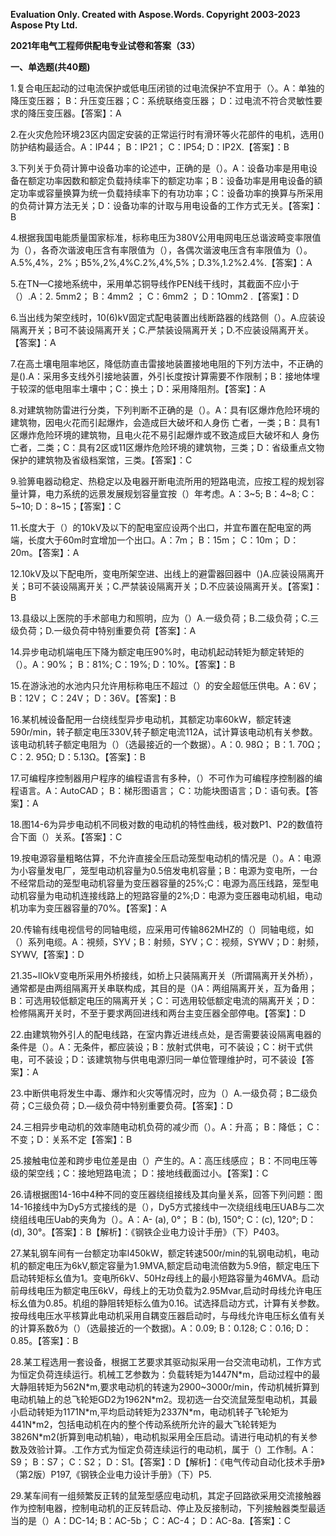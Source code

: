 ﻿**Evaluation Only. Created with Aspose.Words. Copyright 2003-2023 Aspose Pty Ltd.**

**2021年电气工程师供配电专业试卷和答案（33）**

**一、单选题(共40题)**

1\.复合电压起动的过电流保护或低电压闭锁的过电流保护不宜用于（〉。A：单独的降压变压器； B：升压变压器；C：系统联络变压器； D：过电流不符合灵敏性要求的降压变压器。【答案】：A

2\.在火灾危险环境23区内固定安装的正常运行时有滑环等火花部件的电机，选用()防护结构最适合。A：IP44； B：IP21； C：IP54; D：IP2X.【答案】：B

3\.下列关于负荷计箅中设备功率的论述中，正确的是（）。A：设备功率是用电设备在额定功率因数和额定负载持续率下的额定功率；B：设备功率是用电设备的額定功率或容量换算为统一负载持续率下的有功功率；C：设备功率的换算与所采用的负荷计算方法无关；D：设备功率的计取与用电设备的工作方式无关。【答案】：B

4\.根据我国电能质量国家标准，标称电压为380V公用电网电压总谐波畸变率限值为（），各奇次谐波电压含有率限值为（），各偶次谐波电压含有率限值为（）。A.5%,4%，2%；B5%,2%,4%C.2%,4%,5%；D.3%,1.2%2.4%.【答案】：A

5\.在TN—C接地系统中，采用单芯铜导线作PEN线干线时，其截面不应小于（）.A：2. 5mm2； B：4mm2 ； C：6mm2 ； D：1Omm2 .【答案】：D

6\.当出线为架空线时，10(6)kV固定式配电装置出线断路器的线路侧（）。A.应装设隔离开关；B可不装设隔离开关；C.严禁装设隔离开关；D.不应装设隔离开关。【答案】：A

7\.在高土壤电阻率地区，降低防直击雷接地装置接地电阻的下列方法中，不正确的是().A：采用多支线外引接地装置，外引长度按计算需要不作限制；B：接地体埋于较深的低电阻率土壤中；C：换土；D：采用降阻剂。【答案】：A

8\.对建筑物防雷进行分类，下列判断不正确的是（）。A：具有I区爆炸危险环境的建筑物，因电火花而引起爆炸，会造成巨大破坏和人身伤 亡者，一类；B：具有1区爆炸危险环境的建筑物，且电火花不易引起爆炸或不致造成巨大破坏和人 身伤亡者，二类；C：具有2区或11区爆炸危险环境的建筑物，三类；D：省级重点文物保护的建筑物及省级档案馆，三类。【答案】：C

9\.验箅电器动稳定、热稳定以及电器开断电流所用的短路电流，应按工程的规划容量计算，电力系统的远景发展规划容量宜按（）年考虑。A：3~5; B：4~8; C：5~10; D：8~15；【答案】：C

11\.长度大于（）的10kV及以下的配电室应设两个出口，并宜布置在配电室的两端，长度大于60m时宜增加一个出口。A：7m； B：15m； C：10m； D：20m。【答案】：A

12\.10kV及以下配电所，变电所架空进、出线上的避雷器回器中（)A.应装设隔离开关；B可不装设隔离开关；C.严禁装设隔离开关；D.不应装设隔离开关。【答案】：B

13\.县级以上医院的手术部电力和照明，应为（）A.一级负荷；B.二级负荷；C.三级负荷；D.一级负荷中特别重要负荷【答案】：A

14\.异步电动机端电压下降为额定电压90%时，电动机起动转矩为额定转矩的（）。A：90%； B：81%; C：19%; D：10%。【答案】：B

15\.在游泳池的水池内只允许用标称电压不超过（）的安全超低压供电。A：6V；B：12V； C：24V； D：36V。【答案】：B

16\.某机械设备配用一台绕线型异步电动机，其额定功率60kW，额定转速590r/min，转子额定电压330V,转子额定电流112A，试计算该电动机有关参数。该电动机转子额定电阻为（）（选最接近的一个数据）。A：0. 98Ω； B：1. 70Ω； C：2. 95Ω; D：5.13Ω。【答案】：B

17\.可编程序控制器用户程序的编程语言有多种，（）不可作为可编程序控制器的编程语言。A：AutoCAD； B：梯形图语言； C：功能块图语言；D：语句表。【答案】：A

18\.图14-6为异步电动机不同极对数的电动机的特性曲线，极对数P1、P2的数值符合下面（）关系。【答案】：C

19\.按电源容量粗略估算，不允许直接全压启动笼型电动机的情况是（）。A：电源为小容量发电厂，笼型电动机容量为0.5倍发电机容量；B：电源为变电所，一台不经常启动的笼型电动机容量为变压器容量的25%;C：电源为高压线路，笼型电动机容量为电动机连接线路上的短路容量的2%;D：电源为变压器电动机組，电动机功率为变压器容量的70%。【答案】：A

20\.传输有线电视信号的同轴电缆，应采用可传输862MHZ的（）同轴电缆，如（）系列电缆。A：視频，SYV；B：射频，SYV；C：视频，SYWV；D：射频，SYWV,【答案】：D

21\.35~llOkV变电所采用外桥接线，如桥上只装隔离开关（所谓隔离开关外桥），通常都是由两组隔离开关串联构成，其目的是（)A：两组隔离开关，互为备用；B：可选用较低额定电压的隔离开关；C：可选用较低额定电流的隔离开关；D：检修隔离开关时，不至于要求两回进线和两台主变压器全部停电。【答案】：D


22\.由建筑物外引人的配电线路，在室内靠近进线点处，是否需要装设隔离电器的条件是（）。A：无条件，都应装设；B：放射式供电，可不装设；C：树干式供电，可不装设；D：该建筑物与供电电源归同一单位管理维护时，可不装设【答案】：A

23\.中断供电将发生中毒、爆炸和火灾等情况时，应为（）A.一级负荷；B二级负荷；C三级负荷；D.—级负荷中特别重要负荷。【答案】：D

24\.三相异步电动机的效率随电动机负荷的减少而（）。A：升高； B：降低； C：不变；D：关系不定【答案】：B

25\.接触电位差和跨步电位差是由（）产生的。A：高压线感应； B：不同电压等级的架空线；C：接地短路电流； D：接地线截面过小。【答案】：C

26\.请根据图14-16中4种不同的变压器绕组接线及其向量关系，回答下列问题：图14-16接线中为Dy5方式接线的是（），Dy5方式接线中一次绕组线电压UAB与二次绕组线电压Uab的夹角为（）。A：A- (a), 0°； B：(b), 150°; C：(c), 120°; D：(d), 30°。【答案】：B【解析】：《钢铁企业电力设计手册》（下）P403。

27\.某轧钢车间有一台额定功率l450kW，额定转速500r/min的轧钢电动机，电动机的额定电压为6kV,额定容量为1.9MVA,额定启动电流倍数为5.9倍，额定电压下启动转矩标幺值为1。变电所6kV、50Hz母线上的最小短路容量为46MVA。启动前母线电压为额定电压6kV，母线上的无功负载为2.95Mvar,启动时母线允许电压标幺值为0.85。机组的静阻转矩标么值为0.16。试选择启动方式，计算有关参数。按母线电压水平核算此电动机采用自耦变压器启动时，与母线允许电压标幺值有关的计算系数δ为（）（选最接近的一个数据)。A：0.09; B：0.128; C：0.16; D：0.85。【答案】：B

28\.某工程选用一套设备，根据工艺要求其驱动拟采用一台交流电动机，工作方式为恒定负荷连续运行。机械工艺参数为：负载转矩为1447N\*m，启动过程中的最大静阻转矩为562N\*m,要求电动机的转速为2900~3000r/min，传动机械折算到电动机轴上的总飞轮矩GD2为1962N\*m2。现初选一台交流鼠笼型电动机，其最小启动转矩为1171N\*m,平均启动转矩为2337N\*m，电动机转子飞轮矩为441N\*m2，包括电动机在内的整个传动系统所允许的最大飞轮转矩为3826N\*m2(折算到电动机轴），电动机拟采用全压启动。请进行电动机的有关参数及效验计算。.工作方式为恒定负荷连续运行的电动机，属于（）工作制。A：S9； B：S7； C：S2； D：S1。【答案】：D【解析】：《电气传动自动化技术手册》（第2版）P197,《钢铁企业电力设计手册》（下）P5.

29\.某车间有一组频繁反正转的鼠笼型感应电动机，其定子回路欲采用交流接触器作为控制电器，控制电动机的正反转启动、停止及反接制动，下列接触器类型最适当的是（）A：DC-14; B：AC-5b； C：AC-4； D：AC-8a.【答案】：C

